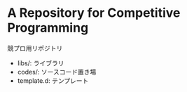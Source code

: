 # A Repository for Competitive Programming

競プロ用リポジトリ

- libs/: ライブラリ
- codes/: ソースコード置き場
- template.d: テンプレート
